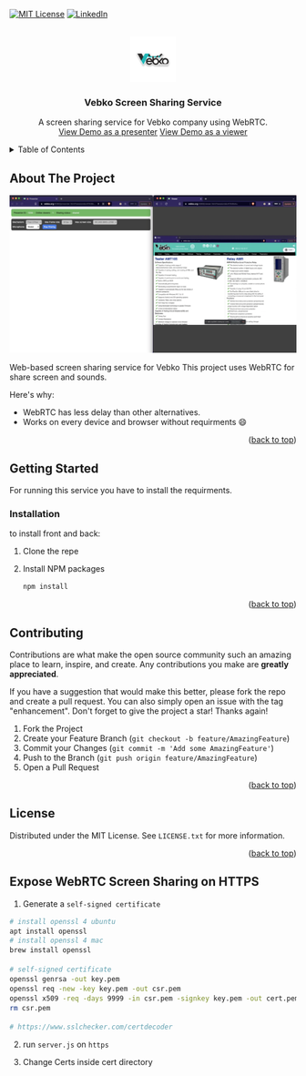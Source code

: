 <div id="top"></div>

[![MIT License][license-shield]][license-url]
[![LinkedIn][linkedin-shield]][linkedin-url]



<!-- PROJECT LOGO -->
<br />
<div align="center">
  <a href="https://vebko.org/en/Default.aspx">
    <img src="images/logo.png" alt="Logo" width="80" height="80">
  </a>

  <h3 align="center">Vebko Screen Sharing Service</h3>

  <p align="center">
    A screen sharing service for Vebko company using WebRTC.
    <br />
    <a href="https://vebko.org:8088/presenter.html">View Demo as a presenter</a>
    <a href="https://vebko.org:8088/viewer.html">View Demo as a viewer</a>
  </p>
</div>



<!-- TABLE OF CONTENTS -->
<details>
  <summary>Table of Contents</summary>
  <ol>
    <li>
      <a href="#about-the-project">About The Project</a>
    </li>
    <li>
      <a href="#getting-started">Getting Started</a>
      <ul>
        <li><a href="#installation">Installation</a></li>
      </ul>
    </li>
    <li><a href="#contributing">Contributing</a></li>
    <li><a href="#license">License</a></li>
  </ol>
</details>



<!-- ABOUT THE PROJECT -->
## About The Project

[![Product Name Screen Shot][product-screenshot]](https://vebko.org/en/Software.aspx)

Web-based screen sharing service for Vebko
This project uses WebRTC for share screen and sounds.

Here's why:
* WebRTC has less delay than other alternatives.
* Works on every device and browser without requirments :smile:

<p align="right">(<a href="#top">back to top</a>)</p>


<!-- GETTING STARTED -->
## Getting Started

For running this service you have to install the requirments.


### Installation

to install front and back:

1. Clone the repe
2. Install NPM packages
 
   ```sh
   npm install
   ```

<p align="right">(<a href="#top">back to top</a>)</p>




<!-- CONTRIBUTING -->
## Contributing

Contributions are what make the open source community such an amazing place to learn, inspire, and create. Any contributions you make are **greatly appreciated**.

If you have a suggestion that would make this better, please fork the repo and create a pull request. You can also simply open an issue with the tag "enhancement".
Don't forget to give the project a star! Thanks again!

1. Fork the Project
2. Create your Feature Branch (`git checkout -b feature/AmazingFeature`)
3. Commit your Changes (`git commit -m 'Add some AmazingFeature'`)
4. Push to the Branch (`git push origin feature/AmazingFeature`)
5. Open a Pull Request

<p align="right">(<a href="#top">back to top</a>)</p>



<!-- LICENSE -->
## License

Distributed under the MIT License. See `LICENSE.txt` for more information.

<p align="right">(<a href="#top">back to top</a>)</p>


<!-- MARKDOWN LINKS & IMAGES -->
<!-- https://www.markdownguide.org/basic-syntax/#reference-style-links -->
[license-shield]: https://img.shields.io/github/license/othneildrew/Best-README-Template.svg?style=for-the-badge
[license-url]: https://github.com/taherfattahi/WebRTC-Screen-Sharing/blob/master/LICENSE.txt
[linkedin-shield]: https://img.shields.io/badge/-LinkedIn-black.svg?style=for-the-badge&logo=linkedin&colorB=555
[linkedin-url]: https://linkedin.com/in/nimk
[product-screenshot]: images/screenshot.png

## Expose WebRTC Screen Sharing on HTTPS

1. Generate a `self-signed certificate`

```bash
# install openssl 4 ubuntu
apt install openssl
# install openssl 4 mac
brew install openssl

# self-signed certificate
openssl genrsa -out key.pem
openssl req -new -key key.pem -out csr.pem
openssl x509 -req -days 9999 -in csr.pem -signkey key.pem -out cert.pem
rm csr.pem

# https://www.sslchecker.com/certdecoder
```

2. run `server.js` on `https`

3. Change Certs inside cert directory